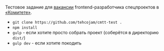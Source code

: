 Тестовое задание для [вакансии](https://vc.ru/team/65766) frontend-разработчика спецпроектов в [«Комитете»](https://cmtt.ru).

* `git clone https://github.com/tehcojam/cmtt-test .`
* `npm install`
* `gulp` - если хотите просто собрать проект (соберётся в директорию `dist/`)
* `gulp dev` - если хотите покодить
